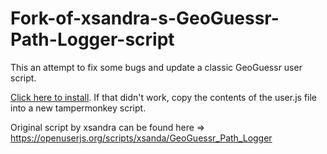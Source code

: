 # Fork-of-xsandra-s-GeoGuessr-Path-Logger-script

This an attempt to fix some bugs and update a classic GeoGuessr user script.

[Click here to install](https://github.com/echandler/Fork-of-xsandra-s-GeoGuessr-Path-Logger-script/raw/main/geoGuessrPathLoggerXsandraFork.user.js). If that didn't work, copy the contents of the user.js file into a new tampermonkey script.

Original script by xsandra can be found here => https://openuserjs.org/scripts/xsanda/GeoGuessr_Path_Logger
